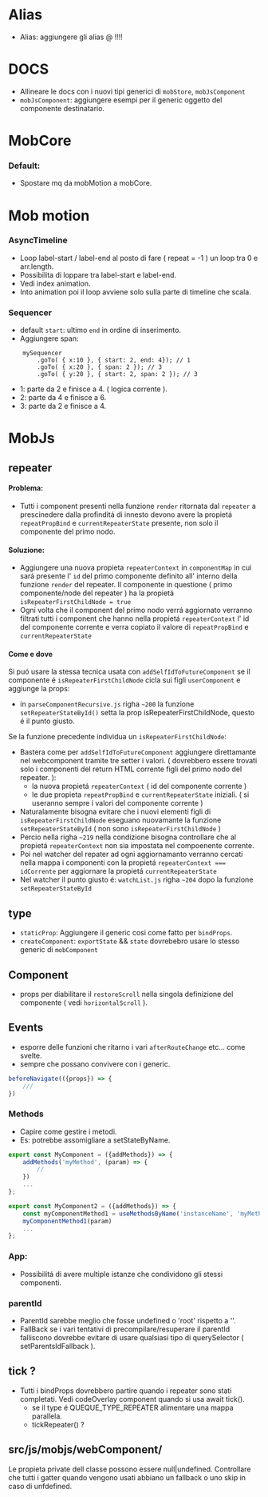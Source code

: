 # Alias
- Alias: aggiungere gli alias @ !!!!

# DOCS
- Allineare le docs con i nuovi tipi generici di `mobStore`, `mobJsComponent`
- `mobJsComponent`: aggiungere esempi per il generic <R> oggetto del componente destinatario.

# MobCore

### Default:
- Spostare mq da mobMotion a mobCore.


# Mob motion

### AsyncTimeline
- Loop label-start / label-end al posto di fare ( repeat = -1 ) un loop tra 0 e arr.length.
- Possibilita di loppare tra label-start e label-end.
- Vedi index animation.
- Into animation poi il loop avviene solo sulla parte di timeline che scala.

### Sequencer
- default `start`: ultimo `end` in ordine di inserimento.
- Aggiungere span:<br/>

```
    mySequencer
        .goTo( { x:10 }, { start: 2, end: 4}); // 1
        .goTo( { x:20 }, { span: 2 }); // 3
        .goTo( { y:20 }, { start: 2, span: 2 }); // 3
```
- 1: parte da 2 e finisce a 4. ( logica corrente ).
- 2: parte da 4 e finisce a 6.
- 3: parte da 2 e finisce a 4.


# MobJs

## repeater
#### Problema:
- Tutti i component presenti nella funzione `render` ritornata dal `repeater` a prescinedere dalla profinditá di innesto devono avere la propietá `repeatPropBind` e `currentRepeaterState` presente, non solo il componente del primo nodo.

#### Soluzione:
- Aggiungere una nuova propieta `repeaterContext` in `componentMap` in cui sará presente l' `id` del primo componente definito all' interno della funzione `render` del repeater. Il componente in questione ( primo componente/node del repeater ) ha la propietá `isRepeaterFirstChildNode = true`
- Ogni volta che il component del primo nodo verrá aggiornato verranno filtrati tutti i component che hanno nella propietá `repeaterContext` l' id del componente corrente e verra copiato il valore di `repeatPropBind` e `currentRepeaterState`

#### Come e dove
Si puó usare la stessa tecnica usata con `addSelfIdToFutureComponent` se il componente é `isRepeaterFirstChildNode` cicla sui figli `userComponent` e aggiunge la props:

- in  `parseComponentRecursive.js` righa `~200` la funzione `setRepeaterStateById()` setta la prop isRepeaterFirstChildNode, questo é il punto giusto.

Se la funzione precedente individua un `isRepeaterFirstChildNode`:
- Bastera come per `addSelfIdToFutureComponent` aggiungere direttamante nel webcomponent tramite tre setter i valori. ( dovrebbero essere trovati solo i componenti del return HTML corrente figli del primo nodo del repeater. ):
    - la nuova propietá `repeaterContext` ( id del componente corrente )
    - le due propieta `repeatPropBind` e `currentRepeaterState` iniziali. ( si useranno sempre i valori del componente corrente )
- Naturalamente bisogna evitare che i nuovi elementi figli di `isRepeaterFirstChildNode` eseguano nuovamante la funzione `setRepeaterStateById` ( non sono `isRepeaterFirstChildNode` )
- Percio nella righa `~219` nella condizione bisogna controllare che al propietá `repeaterContext` non sia impostata nel compoenente corrente.
- Poi nel watcher del repater ad ogni aggiornamanto verranno cercati nella mappa i componenti con la propietá `repeaterContext === idCorrente` per aggiornare la  propietá `currentRepeaterState`
- Nel watcher il punto giusto é: `watchList.js` righa `~204` dopo la funzione `setRepeaterStateById`

## type
- `staticProp`: Aggiungere il generic <R> cosi come fatto per `bindProps`.
- `createComponent`: `exportState` && `state` dovrebebro usare lo stesso generic<T> di `mobComponent`

## Component
- props per diabilitare il `restoreScroll` nella singola definizione del componente ( vedi `horizontalScroll` ).

## Events
- esporre delle funzioni che ritarno i vari `afterRouteChange` etc... come svelte.
- sempre che possano convivere con i generic.

```js
beforeNavigate(({props}) => {
    ///
})
```

### Methods
- Capire come gestire i metodi.
- Es: potrebbe assomigliare a setStateByName.

```js
export const MyComponent = ({addMethods}) => {
    addMethods('myMethod', (param) => {
        //
    })
    ...
};
```

```js
export const MyComponent2 = ({addMethods}) => {
    const myComponentMethod1 = useMethodsByName('instanceName', 'myMethod1')
    myComponentMethod1(param)
    ...
};
```

### App:
- Possibilitá di avere multiple istanze che condividono gli stessi componenti.

### parentId
- ParentId sarebbe meglio che fosse undefined o 'root' rispetto a ''.
- FallBack se i vari tentativi di precompilare/resuperare il parentId falliscono dovrebbe evitare di usare qualsiasi tipo di querySelector ( setParentsIdFallback ).

## tick ?
- Tutti i bindProps dovrebbero partire quando i repeater sono stati completati. Vedi codeOverlay component quando si usa await tick().
    - se il type é QUEQUE_TYPE_REPEATER alimentare una mappa parallela.
    - tickRepeater() ?

## src/js/mobjs/webComponent/
Le propieta private dell classe possono essere null|undefined.
Controllare che tutti i gatter quando vengono usati abbiano un fallback o uno skip in caso di unfdefined.





